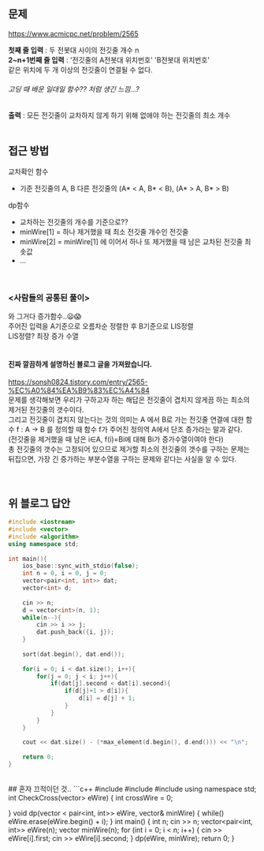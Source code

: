 ## 문제
https://www.acmicpc.net/problem/2565

**첫째 줄 입력** : 두 전봇대 사이의 전깃줄 개수 n  
**2~n+1번째 줄 입력** : '전깃줄의 A전봇대 위치번호' 'B전봇대 위치번호'  
같은 위치에 두 개 이상의 전깃줄이 연결될 수 없다.  
###### 고딩 때 배운 일대일 함수?? 처럼 생긴 느낌...?

**출력** : 모든 전깃줄이 교차하지 않게 하기 위해 없애야 하는 전깃줄의 최소 개수  
<br>

## 접근 방법
교차확인 함수  
- 기준 전깃줄의 A, B 다른 전깃줄의 (A* < A, B* < B), (A* > A, B* > B)  

dp함수  
- 교차하는 전깃줄의 개수를 기준으로??  
- minWire[1] = 하나 제거했을 때 최소 전깃줄 개수인 전깃줄  
- minWire[2] = minWire[1] 에 이어서 하나 또 제거했을 때 남은 교차된 전깃줄 최솟값  
- ...  
<br>

### <사람들의 공통된 풀이>  
와 그거다 증가함수..😦😱
<br>
주어진 입력을 A기준으로 오름차순 정렬한 후 B기준으로 LIS정렬  
LIS정렬? 최장 증가 수열  
<br>
#### 진짜 깔끔하게 설명하신 블로그 글을 가져왔습니다.  
https://sonsh0824.tistory.com/entry/2565-%EC%A0%84%EA%B9%83%EC%A4%84  
문제를 생각해보면 우리가 구하고자 하는 해답은 전깃줄이 겹치지 않게끔 하는 최소의 제거된 전깃줄의 갯수이다.  
그리고 전깃줄이 겹치지 않는다는 것의 의미는 A 에서 B로 가는 전깃줄 연결에 대한 함수 f : A → B 를 정의할 때 함수 f가 주어진 정의역 A에서 단조 증가라는 말과 같다.  
(전깃줄을 제거했을 때 남은 i∈A, f(i)=Bi에 대해 Bi가 증가수열이여야 한다)  
총 전깃줄의 갯수는 고정되어 있으므로 제거할 최소의 전깃줄의 갯수를 구하는 문제는 뒤집으면, 가장 긴 증가하는 부분수열을 구하는 문제와 같다는 사실을 알 수 있다.  
<br>
<br>
## 위 블로그 답안
```c++
#include <iostream>
#include <vector>
#include <algorithm>
using namespace std;
 
int main(){
    ios_base::sync_with_stdio(false);
    int n = 0, i = 0, j = 0;
    vector<pair<int, int>> dat;
    vector<int> d;
    
    cin >> n;
    d = vector<int>(n, 1);
    while(n--){
        cin >> i >> j;
        dat.push_back({i, j});
    }
    
    sort(dat.begin(), dat.end());
    
    for(i = 0; i < dat.size(); i++){
        for(j = 0; j < i; j++){
            if(dat[j].second < dat[i].second){
                if(d[j]+1 > d[i]){
                    d[i] = d[j] + 1;
                }
            }
        }
    }
    
    cout << dat.size() - (*max_element(d.begin(), d.end())) << "\n";
    
    return 0;
}
```
<br>
## 혼자 끄적이던 것..
```c++
#include <iostream>
#include <vector>
#include <utility>
using namespace std;
int CheckCross(vector<pair<int, int>> eWire)
{
	int crossWire = 0;

}
void dp(vector < pair<int, int>> eWire, vector<int>& minWire)
{
	while()
	eWire.erase(eWire.begin() + i);
}
int main()
{
	int n;
	cin >> n;
	vector<pair<int, int>> eWire(n);
	vector<int> minWire(n);
	for (int i = 0; i < n; i++) {
		cin >> eWire[i].first;
		cin >> eWire[i].second;
	}
	dp(eWire, minWire);
	return 0;
}
```
